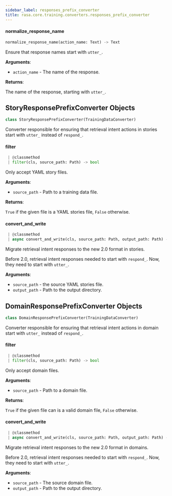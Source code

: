 ```yaml
---
sidebar_label: responses_prefix_converter
title: rasa.core.training.converters.responses_prefix_converter
---
```


#### normalize\_response\_name

```python
normalize_response_name(action_name: Text) -> Text
```

Ensure that response names start with `utter_`.

**Arguments**:

- `action_name` - The name of the response.
  

**Returns**:

  The name of the response, starting with `utter_`.

## StoryResponsePrefixConverter Objects

```python
class StoryResponsePrefixConverter(TrainingDataConverter)
```

Converter responsible for ensuring that retrieval intent actions in stories
start with `utter_` instead of `respond_`.

#### filter

```python
 | @classmethod
 | filter(cls, source_path: Path) -> bool
```

Only accept YAML story files.

**Arguments**:

- `source_path` - Path to a training data file.
  

**Returns**:

  `True` if the given file is a YAML stories file, `False` otherwise.

#### convert\_and\_write

```python
 | @classmethod
 | async convert_and_write(cls, source_path: Path, output_path: Path) -> None
```

Migrate retrieval intent responses to the new 2.0 format in stories.

Before 2.0, retrieval intent responses needed to start
with `respond_`. Now, they need to start with `utter_`.

**Arguments**:

- `source_path` - the source YAML stories file.
- `output_path` - Path to the output directory.

## DomainResponsePrefixConverter Objects

```python
class DomainResponsePrefixConverter(TrainingDataConverter)
```

Converter responsible for ensuring that retrieval intent actions in domain
start with `utter_` instead of `respond_`.

#### filter

```python
 | @classmethod
 | filter(cls, source_path: Path) -> bool
```

Only accept domain files.

**Arguments**:

- `source_path` - Path to a domain file.
  

**Returns**:

  `True` if the given file can is a valid domain file, `False` otherwise.

#### convert\_and\_write

```python
 | @classmethod
 | async convert_and_write(cls, source_path: Path, output_path: Path) -> None
```

Migrate retrieval intent responses to the new 2.0 format in domains.

Before 2.0, retrieval intent responses needed to start
with `respond_`. Now, they need to start with `utter_`.

**Arguments**:

- `source_path` - The source domain file.
- `output_path` - Path to the output directory.

